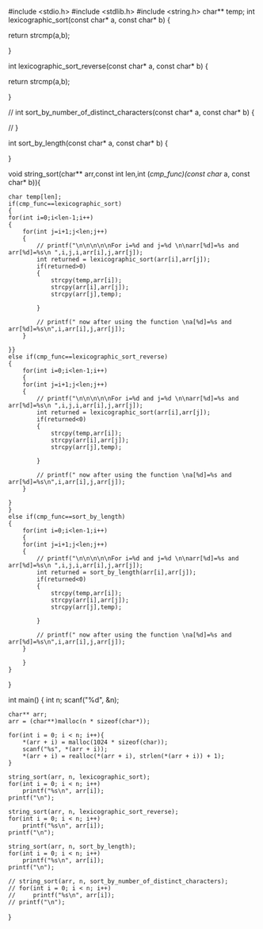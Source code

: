 #include <stdio.h>
#include <stdlib.h>
#include <string.h>
 char** temp;
int lexicographic_sort(const char* a, const char* b) {

return strcmp(a,b);
     
}

int lexicographic_sort_reverse(const char* a, const char* b) {
    
return strcmp(a,b);

}

// int sort_by_number_of_distinct_characters(const char* a, const char* b) {
    
// }

int sort_by_length(const char* a, const char* b) {

}

void string_sort(char** arr,const int len,int (*cmp_func)(const char* a, const char* b)){
    
    char temp[len];
    if(cmp_func==lexicographic_sort)
    { 
    for(int i=0;i<len-1;i++) 
    { 
        for(int j=i+1;j<len;j++)
        {   
            // printf("\n\n\n\n\nFor i=%d and j=%d \n\narr[%d]=%s and arr[%d]=%s\n ",i,j,i,arr[i],j,arr[j]);
            int returned = lexicographic_sort(arr[i],arr[j]);
            if(returned>0)
            {
                strcpy(temp,arr[i]);
                strcpy(arr[i],arr[j]);
                strcpy(arr[j],temp);
                
            }
            
            // printf(" now after using the function \na[%d]=%s and arr[%d]=%s\n",i,arr[i],j,arr[j]);
        }
        
    }}
    else if(cmp_func==lexicographic_sort_reverse)
    {    
        for(int i=0;i<len-1;i++)
        { 
        for(int j=i+1;j<len;j++)
        {   
            // printf("\n\n\n\n\nFor i=%d and j=%d \n\narr[%d]=%s and arr[%d]=%s\n ",i,j,i,arr[i],j,arr[j]);
            int returned = lexicographic_sort(arr[i],arr[j]);
            if(returned<0)
            {
                strcpy(temp,arr[i]);
                strcpy(arr[i],arr[j]);
                strcpy(arr[j],temp);
                
            }
            
            // printf(" now after using the function \na[%d]=%s and arr[%d]=%s\n",i,arr[i],j,arr[j]);
        }
        
    }
    }
    else if(cmp_func==sort_by_length)
    {
        for(int i=0;i<len-1;i++)
        { 
        for(int j=i+1;j<len;j++)
        {   
            // printf("\n\n\n\n\nFor i=%d and j=%d \n\narr[%d]=%s and arr[%d]=%s\n ",i,j,i,arr[i],j,arr[j]);
            int returned = sort_by_length(arr[i],arr[j]);
            if(returned<0)
            {
                strcpy(temp,arr[i]);
                strcpy(arr[i],arr[j]);
                strcpy(arr[j],temp);
                
            }
            
            // printf(" now after using the function \na[%d]=%s and arr[%d]=%s\n",i,arr[i],j,arr[j]);
        }
        
        }
    }
   
}


int main() 
{
    int n;
    scanf("%d", &n);
  
    char** arr;
	arr = (char**)malloc(n * sizeof(char*));
  
    for(int i = 0; i < n; i++){
        *(arr + i) = malloc(1024 * sizeof(char));
        scanf("%s", *(arr + i));
        *(arr + i) = realloc(*(arr + i), strlen(*(arr + i)) + 1);
    }
  
    string_sort(arr, n, lexicographic_sort);
    for(int i = 0; i < n; i++)
        printf("%s\n", arr[i]);
    printf("\n");

    string_sort(arr, n, lexicographic_sort_reverse);
    for(int i = 0; i < n; i++)
        printf("%s\n", arr[i]); 
    printf("\n");

    string_sort(arr, n, sort_by_length);
    for(int i = 0; i < n; i++)
        printf("%s\n", arr[i]);    
    printf("\n");

    // string_sort(arr, n, sort_by_number_of_distinct_characters);
    // for(int i = 0; i < n; i++)
    //     printf("%s\n", arr[i]); 
    // printf("\n");
}
